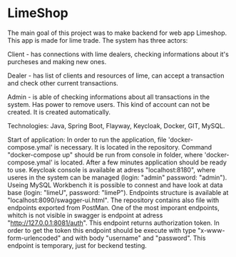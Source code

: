 # LimeShop
The main goal of this project was to make backend for web app Limeshop. This app is made for lime trade. The system has three actors:

Client - has connections with lime dealers, checking informations about it's purcheses and making new ones.

Dealer - has list of clients and resources of lime, can accept a transaction and check other current transactions.

Admin - is able of checking informations about all transactions in the system. Has power to remove users. This kind of account can not be created. It is created automatically. 

Technologies:
Java, Spring Boot, Flayway, Keycloak, Docker, GIT, MySQL.


Start of application: 
In order to run the application, file 'docker-compose.ymal' is necessary. It is located in the repository. Command "docker-compose up" should be run from console in folder, where 'docker-compose.ymal' is located. After a few minutes application should be ready to use. Keycloak console is available at adress "localhost:8180", where useres in the system can be managed (login: "admin" password: "admin"). Useing MySQL Workbench it is possible to connest and have look at data base (login: "limeU", password: "limeP"). Endpoints structure is available at "localhost:8090/swagger-ui.html". The repository contains also file with endpoints exported from PostMan. One of the most imporant endpoints, whitch is not visible in swagger is endpoint at adress "http://127.0.0.1:8081/auth". This endpoint returns authorization token. In order to get the token this endpoint should be execute with type "x-www-form-urlencoded" and with body "username" and "password". This endpoint is temporary, just for beckend testing.  
